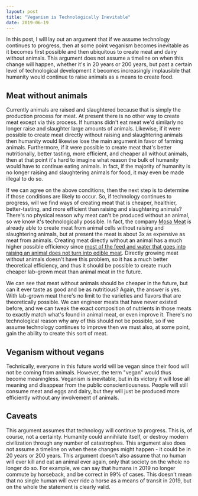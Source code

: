 ```yaml
---
layout: post
title: "Veganism is Technologically Inevitable"
date: 2019-06-19
---
```


In this post, I will lay out an argument that if we assume technology continues to progress, then at some point veganism becomes inevitable as it becomes first possible and then ubiquitous to create meat and dairy without animals. This argument does not assume a timeline on when this change will happen, whether it's in 20 years or 200 years, but past a certain level of technological development it becomes increasingly implausible that humanity would continue to raise animals as a means to create food.

## Meat without animals

Currently animals are raised and slaughtered because that is simply the production process for meat. At present there is no other way to create meat except via this process. If humans didn't eat meat we'd similarly no longer raise and slaughter large amounts of animals. Likewise, if it were possible to create meat directly without raising and slaughtering animals then humanity would likewise lose the main argument in favor of farming animals. Furthermore, if it were possible to create meat that's better nutritionally, better tasting, more efficient, and cheaper all without animals, then at that point it's hard to imagine what reason the bulk of humanity would have to continue eating animals. In fact, if the majority of humanity is no longer raising and slaughtering animals for food, it may even be made illegal to do so.

If we can agree on the above conditions, then the next step is to determine if those conditions are likely to occur. So, if technology continues to progress, will we find ways of creating meat that is cheaper, healthier, better-tasting, and more efficient than raising and slaughtering animals? There's no physical reason why meat can't be produced without an animal, so we know it's technologically possible. In fact, the company [Mosa Meat](https://www.mosameat.com/faq) is already able to create meat from animal cells without raising and slaughtering animals, but at present the meat is about 3x as expensive as meat from animals. Creating meat directly without an animal has a much higher possible efficiency since [most of the feed and water that goes into raising an animal does not turn into edible meat](https://www.economist.com/feast-and-famine/2013/12/31/meat-and-greens). Directly growing meat without animals doesn't have this problem, so it has a much better theoretical efficiency, and thus it should be possible to create much cheaper lab-grown meat than animal meat in the future.

We can see that meat without animals should be cheaper in the future, but can it ever taste as good and be as nutritious? Again, the answer is yes. With lab-grown meat there's no limit to the varieties and flavors that are theoretically possible. We can engineer meats that have never existed before, and we can tweak the exact composition of nutrients in those meats to exactly match what's found in animal meat, or even improve it. There's no technological reason why any of this should not be possible, so if we assume technology continues to improve then we must also, at some point, gain the ability to create this sort of meat.

## Veganism without vegans

Technically, everyone in this future world will be vegan since their food will not be coming from animals. However, the term "vegan" would thus become meaningless. Veganism is inevitable, but in its victory it will lose all meaning and disappear from the public conscientiousness. People will still consume meat and eggs and dairy, but they will just be produced more efficiently without any involvement of animals.

## Caveats

This argument assumes that technology will continue to progress. This is, of course, not a certainty. Humanity could annihilate itself, or destroy modern civilization through any number of catastrophes. This argument also does not assume a timeline on when these changes might happen - it could be in 20 years or 200 years. This argument doesn't also assume that no human will ever kill and eat an animal ever again, only that society on the whole no longer do so. For example, we can say that humans in 2019 no longer commute by horseback, and be correct in 99% of cases. This doesn't mean that no single human will ever ride a horse as a means of transit in 2019, but on the whole the statement is clearly valid.
